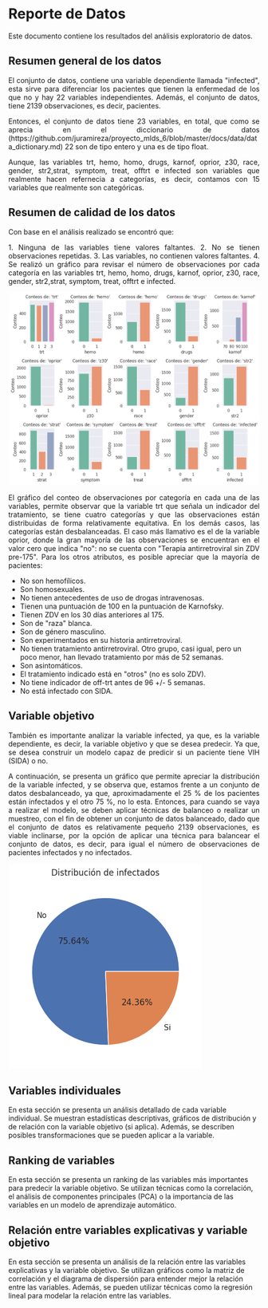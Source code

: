 # Reporte de Datos

Este documento contiene los resultados del análisis exploratorio de datos.

## Resumen general de los datos
<p align="justify">
El conjunto de datos, contiene una variable dependiente llamada "infected", esta sirve para diferenciar los pacientes que tienen la enfermedad de los que no y hay 22 variables independientes. Además, el conjunto de datos, tiene 2139 observaciones, es decir, pacientes.
</p>

<p align="justify">
Entonces, el conjunto de datos tiene 23 variables, en total, que como se aprecia en el diccionario de datos (https://github.com/juramireza/proyecto_mlds_6/blob/master/docs/data/data_dictionary.md) 22 son de tipo entero y una es de tipo float. 
</p>

<p align="justify">
Aunque, las variables trt, hemo, homo, drugs, karnof, oprior, z30, race, gender, str2,strat, symptom, treat, offtrt e infected son variables que realmente hacen refernecia a categorías, es decir, contamos con 15 variables que realmente son categóricas. 
</p>

## Resumen de calidad de los datos


Con base en el análisis realizado se encontró que: 

<p align="justify">
1. Ninguna de las variables tiene valores faltantes.
2. No se tienen observaciones repetidas. 
3. Las variables, no contienen valores faltantes. 
4. Se realizó un gráfico para revisar el número de observaciones por cada categoría en las variables trt, hemo, homo, drugs, karnof, oprior, z30, race, gender, str2,strat, symptom, treat, offtrt e infected. 
</p>

![Texto alternativo](https://github.com/juramireza/proyecto_mlds_6/raw/master/docs/data/CountCategories.png)

<p align="justify">
El gráfico del conteo de observaciones por categoría en cada una de las variables, permite observar que la variable trt que señala un indicador del tratamiento, se tiene cuatro categorías  y que las observaciones están distribuidas de forma relativamente equitativa. En los demás casos, las categorías están desbalanceadas. El caso más llamativo es el de la variable oprior, donde la gran mayoría de las observaciones se encuentran en el valor cero que indica "no": no se cuenta con "Terapia antirretroviral sin ZDV pre-175". Para los otros atributos, es posible apreciar que la mayoría de pacientes:
</p>

* No son hemofílicos.
* Son homosexuales.
* No tienen antecedentes de uso de drogas intravenosas.
* Tienen una puntuación de 100 en la puntuación de Karnofsky.
* Tienen ZDV en los 30 días anteriores al 175.
* Son de "raza" blanca.
* Son de género masculino.
* Son experimentados en su historia antirretroviral.
* No tienen tratamiento antirretroviral. Otro grupo, casi igual, pero un poco menor, han llevado tratamiento por más de 52 semanas.
* Son asintomáticos.
* El tratamiento indicado está en "otros" (no es solo ZDV).
* No tiene indicador de off-trt antes de 96 +/- 5 semanas.
* No está infectado con SIDA.

## Variable objetivo

<p align="justify">
También es importante analizar la variable infected, ya que, es la variable dependiente, es decir, la variable objetivo y que se desea predecir. Ya que, se desea construir un modelo capaz de predicir si un paciente tiene VIH (SIDA) o no. 
</p>

<p align="justify">
A continuación, se presenta un gráfico que permite apreciar la distribución de la variable infected, y se observa que, estamos frente a un conjunto de datos desbalanceado, ya que, aproximadamente el 25 % de los pacientes están infectados y el otro 75 %, no lo esta. Entonces, para cuando se vaya a realizar el modelo, se deben aplicar técnicas de balanceo o realizar un muestreo, con el fin de obtener un conjunto de datos balanceado, dado que el conjunto de datos es relativamente pequeño 2139 observaciones, es viable inclinarse, por la opción de aplicar una técnica para balancear el conjunto de datos, es decir, para igual el número de observaciones de pacientes infectados y no infectados. 
</p>

![Texto alternativo](https://github.com/juramireza/proyecto_mlds_6/raw/master/docs/data/Distribution_Infected.png)

## Variables individuales

En esta sección se presenta un análisis detallado de cada variable individual. Se muestran estadísticas descriptivas, gráficos de distribución y de relación con la variable objetivo (si aplica). Además, se describen posibles transformaciones que se pueden aplicar a la variable.

## Ranking de variables

En esta sección se presenta un ranking de las variables más importantes para predecir la variable objetivo. Se utilizan técnicas como la correlación, el análisis de componentes principales (PCA) o la importancia de las variables en un modelo de aprendizaje automático.

## Relación entre variables explicativas y variable objetivo

En esta sección se presenta un análisis de la relación entre las variables explicativas y la variable objetivo. Se utilizan gráficos como la matriz de correlación y el diagrama de dispersión para entender mejor la relación entre las variables. Además, se pueden utilizar técnicas como la regresión lineal para modelar la relación entre las variables.
</p>